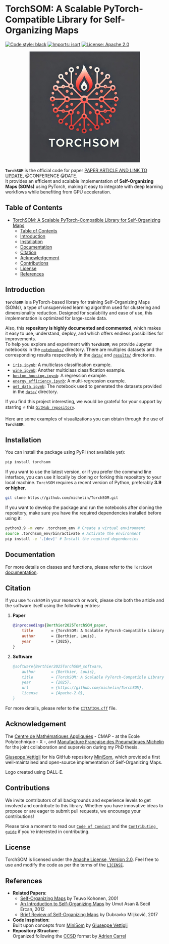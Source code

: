 # TorchSOM: A Scalable PyTorch-Compatible Library for Self-Organizing Maps

[![Code style: black](https://img.shields.io/badge/code%20style-black-000000.svg)](https://github.com/psf/black)
[![Imports: isort](https://img.shields.io/badge/%20imports-isort-%231674b1?style=flat&labelColor=ef8336)](https://pycqa.github.io/isort/)
[![License: Apache 2.0](https://img.shields.io/badge/License-Apache%202.0-red.svg)](https://opensource.org/license/apache-2-0)

<p align="center">
    <img src="logo.jpg" alt="TorchSOM_logo" width="350"/>
</p>

**`TorchSOM`** is the official code for
paper [PAPER ARTICLE AND LINK TO UPDATE](), @CONFERENCE @DATE.  
It provides an efficient and scalable implementation of **Self-Organizing Maps (SOMs)** using PyTorch, making it easy to integrate with deep learning workflows while benefiting from GPU acceleration.



## Table of Contents

- [TorchSOM: A Scalable PyTorch-Compatible Library for Self-Organizing Maps](#torchsom-a-scalable-pytorch-compatible-library-for-self-organizing-maps)
    - [Table of Contents](#table-of-contents)
    - [Introduction](#introduction)
    - [Installation](#installation)
    - [Documentation](#documentation)
    - [Citation](#citation)
    - [Acknowledgement](#acknowledgement)
    - [Contributions](#contributions)
    - [License](#license)
    - [References](#references)



## Introduction

**`TorchSOM`** is a PyTorch-based library for training Self-Organizing Maps (SOMs), a type of unsupervised learning algorithm used for clustering and dimensionality reduction. Designed for scalability and ease of use, this implementation is optimized for large-scale data.

Also, this **repository is highly documented and commented**, which makes it easy to use, understand, deploy, and which offers endless possibilities for improvements.  
To help you explore and experiment with **`TorchSOM`**, we provide Jupyter notebooks in the [`notebooks/`](notebooks) directory. There are multiples datasets and the corresponding results respectively in the [`data/`](data) and [`results/`](notebooks/results) directories.
- [`iris.ipynb`](notebooks/iris.ipynb): A multiclass classification example.
- [`wine.ipynb`](notebooks/wine.ipynb): Another multiclass classification example.
- [`boston_housing.ipynb`](notebooks/boston_housing.ipynb): A regression example.
- [`energy_efficiency.ipynb`](notebooks/energy_efficiency.ipynb): A multi-regression example.
- [`get_data.ipynb`](notebooks/get_data.ipynb): The notebook used to generated the datasets provided in the [`data/`](data) directory. 

If you find this project interesting, we would be grateful for your support by starring ⭐ this [`GitHub repository`](https://github.com/michelin/TorchSOM).

Here are some examples of visualizations you can obtain through the use of **`TorchSOM`**.



## Installation

You can install the package using PyPI (not available yet):

```bash
pip install torchsom
```

If you want to use the latest version, or if you prefer the command line interface, you can use it locally by cloning or forking this repository to your local machine. `TorchSOM` requires a recent version of Python, preferably **3.9 or higher**.  

```bash
git clone https://github.com/michelin/TorchSOM.git 
```

If you want to develop the package and run the notebooks after cloning the repository, make sure you have the required dependencies installed before using it:

```bash
python3.9 -m venv .torchsom_env # Create a virtual environment 
source .torchsom_env/bin/activate # Activate the environment 
pip install -e '.[dev]' # Install the required dependencies 
```



## Documentation

For more details on classes and functions, please refer to the `TorchSOM` [documentation](https://michelin.github.io/TorchSOM/index.html).

<!-- 

Generate the `.rst` files with

```bash
sphinx-apidoc -o docs/source torchsom
```

Then, to rebuild everything in [`docs/build/html`](docs/build/html):

```bash
cd docs/
make clean
make html
```

Open [`index.html`](docs/build/html/index.html) to preview locally the generated HTML. 

-->



## Citation

If you use `TorchSOM` in your research or work, please cite both the article and the software itself using the following entries:

1. **Paper**  
    ```bibtex
    @inproceedings{Berthier2025TorchSOM_paper,
        title        = {TorchSOM: A Scalable PyTorch-Compatible Library for Self-Organizing Maps},
        author       = {Berthier, Louis},
        year         = {2025},
    }
    ```

2. **Software**  
    ```bibtex
    @software{Berthier2025TorchSOM_software,
        author       = {Berthier, Louis},
        title        = {TorchSOM: A Scalable PyTorch-Compatible Library for Self-Organizing Maps},
        year         = {2025},
        url          = {https://github.com/michelin/TorchSOM},
        license      = {Apache-2.0},
    }
    ```

For more details, please refer to the [`CITATION.cff`](CITATION.cff) file.



## Acknowledgement

The [Centre de Mathématiques Appliquées](https://cmap.ip-paris.fr/) - CMAP - at the Ecole Polytechnique - X -, and [Manufacture Française des Pneumatiques Michelin](https://www.michelin.com/) for the joint collaboration and supervision during my PhD thesis.

[Giuseppe Vettigli](https://github.com/JustGlowing) for his GitHub repository [MiniSom](https://github.com/JustGlowing/minisom), which provided a first well-maintained and open-source implementation of Self-Organizing Maps.

Logo created using DALL-E.



## Contributions

We invite contributors of all backgrounds and experience levels to get involved and contribute to this library. Whether you have innovative ideas to propose or are eager to submit pull requests, we encourage your contributions!

Please take a moment to read our [`Code of Conduct`](CODE_OF_CONDUCT.md) and the [`Contributing guide`](CONTRIBUTING.md) if you're interested in contributing.



## License

TorchSOM is licensed under the [Apache License, Version 2.0](https://opensource.org/license/apache-2-0). Feel free to use and modify the code as per the terms of the [`LICENSE`](LICENSE).



## References

- **Related Papers**:
    - [Self-Organizing Maps](https://link.springer.com/book/10.1007/978-3-642-56927-2) by Teuvo Kohonen, 2001
    - [An Introduction to Self-Organizing Maps](https://link.springer.com/chapter/10.2991/978-94-91216-77-0_14) by Umut Asan & Secil Ercan, 2012
    - [Brief Review of Self-Organizing Maps](https://www.researchgate.net/publication/317339061_Brief_Review_of_Self-Organizing_Maps) by Dubravko Miljković, 2017
- **Code Inspiration**:  
    Built upon concepts from [MiniSom](https://github.com/JustGlowing/minisom) by [Giuseppe Vettigli](https://github.com/JustGlowing)
- **Repository Structure**:  
    Organized following the [CCSD](https://github.com/AdrienC21/CCSD) format by [Adrien Carrel](https://github.com/AdrienC21)





<!-- TO CHECK when swtiching from private to open repo

[![visitors](https://visitor-badge.laobi.icu/badge?page_id=LouisTier.TorchSOM&right_color=%23FFA500)](https://github.com/LouisTier/TorchSOM/)
[![Downloads](https://static.pepy.tech/badge/torch_som)](https://pepy.tech/project/torch_som)

-->

<!-- NOT SURE to keep

[![pypi version](https://img.shields.io/pypi/v/ccsd.svg)](https://pypi.python.org/pypi/ccsd)
[![Documentation Status](https://readthedocs.org/projects/ccsd/badge/?version=latest)](https://ccsd.readthedocs.io/en/latest/?badge=latest)
[![Python versions](https://img.shields.io/badge/python-3.10%20%7C%203.11-blue)](https://pypi.python.org/pypi/ccsd)
[![Test](https://github.com/AdrienC21/CCSD/actions/workflows/test.yml/badge.svg)](https://github.com/AdrienC21/CCSD/actions/workflows/test.yml)
[![Lint](https://github.com/AdrienC21/CCSD/actions/workflows/lint.yml/badge.svg)](https://github.com/AdrienC21/CCSD/actions/workflows/lint.yml)
[![Codecov](https://codecov.io/gh/AdrienC21/CCSD/branch/main/graph/badge.svg)](https://app.codecov.io/gh/AdrienC21/CCSD) 
-->
